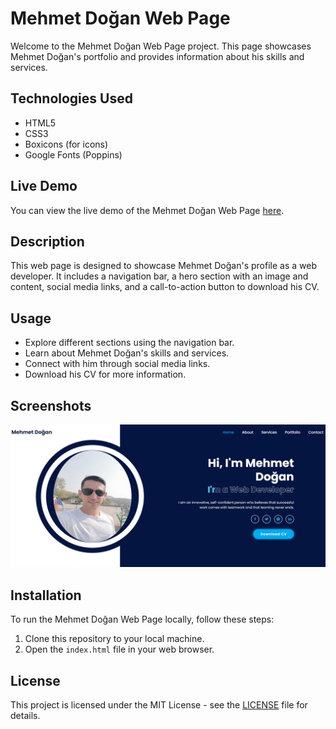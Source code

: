 
# Mehmet Doğan Web Page

Welcome to the Mehmet Doğan Web Page project. This page showcases Mehmet Doğan's portfolio and provides information about his skills and services.

## Technologies Used

- HTML5
- CSS3
- Boxicons (for icons)
- Google Fonts (Poppins)

## Live Demo

You can view the live demo of the Mehmet Doğan Web Page [here](https://your-live-demo-link.com).

## Description

This web page is designed to showcase Mehmet Doğan's profile as a web developer. It includes a navigation bar, a hero section with an image and content, social media links, and a call-to-action button to download his CV.

## Usage

- Explore different sections using the navigation bar.
- Learn about Mehmet Doğan's skills and services.
- Connect with him through social media links.
- Download his CV for more information.

## Screenshots

![Mehmet Doğan Web Page](./Screenshot_1.jpg)

## Installation

To run the Mehmet Doğan Web Page locally, follow these steps:

1. Clone this repository to your local machine.
2. Open the `index.html` file in your web browser.

## License

This project is licensed under the MIT License - see the [LICENSE](LICENSE) file for details.
